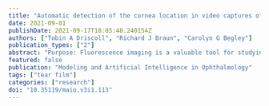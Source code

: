 ```yaml
---
title: "Automatic detection of the cornea location in video captures of fluorescence"
date: 2021-09-01
publishDate: 2021-09-17T18:05:48.240154Z
authors: ["Tobin A Driscoll", "Richard J Braun", "Carolyn G Begley"]
publication_types: ["2"]
abstract: "Purpose: Fluorescence imaging is a valuable tool for studying tear film dynamics and corneal staining. Automating the quantification of fluorescence images is a challenging necessary step for making connections to mathematical models. A significant part of the challenge is identifying the region of interest, specifically the cornea, for collected data with widely varying characteristics. Methods: The gradient of pixel intensity at the cornea– sclera limbus is used as the objective of standard optimization to find a circle that best represents the cornea. Results of the optimization in one image are used as initial conditions in the next image of a sequence. Additional initial conditions are chosen heuristically. The algorithm is coded in open-source software. Results: The algorithm was first applied to 514 videos of 26 normal subjects, for a total of over 87,000 images. Only in 12 of the videos does the standard deviation in the detected corneal radius exceed 1% of the image height, and only 3 exceeded 2%. The algorithm was applied to a sample of images from a second study with 142 dry-eye subjects. Significant staining was present in a substantial number of these images. Visual inspection and statistical analysis show good results for both normal and dry-eye images. Conclusion: The new algorithm is highly effective over a wide range of tear film and corneal staining images collected at different times and locations."
featured: false
publication: "Modeling and Artificial Intelligence in Ophthalmology"
tags: ["tear film"]
categories: ["research"]
doi: "10.35119/maio.v3i1.113"
---
```


